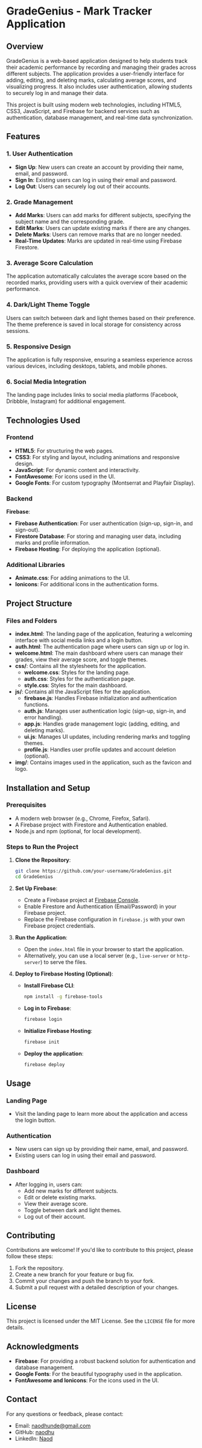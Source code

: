 # GradeGenius - Mark Tracker Application

## Overview

GradeGenius is a web-based application designed to help students track their academic performance by recording and managing their grades across different subjects. The application provides a user-friendly interface for adding, editing, and deleting marks, calculating average scores, and visualizing progress. It also includes user authentication, allowing students to securely log in and manage their data.

This project is built using modern web technologies, including HTML5, CSS3, JavaScript, and Firebase for backend services such as authentication, database management, and real-time data synchronization.

## Features

### 1. User Authentication

- **Sign Up**: New users can create an account by providing their name, email, and password.
- **Sign In**: Existing users can log in using their email and password.
- **Log Out**: Users can securely log out of their accounts.

### 2. Grade Management

- **Add Marks**: Users can add marks for different subjects, specifying the subject name and the corresponding grade.
- **Edit Marks**: Users can update existing marks if there are any changes.
- **Delete Marks**: Users can remove marks that are no longer needed.
- **Real-Time Updates**: Marks are updated in real-time using Firebase Firestore.

### 3. Average Score Calculation

The application automatically calculates the average score based on the recorded marks, providing users with a quick overview of their academic performance.

### 4. Dark/Light Theme Toggle

Users can switch between dark and light themes based on their preference. The theme preference is saved in local storage for consistency across sessions.

### 5. Responsive Design

The application is fully responsive, ensuring a seamless experience across various devices, including desktops, tablets, and mobile phones.

### 6. Social Media Integration

The landing page includes links to social media platforms (Facebook, Dribbble, Instagram) for additional engagement.

## Technologies Used

### Frontend

- **HTML5**: For structuring the web pages.
- **CSS3**: For styling and layout, including animations and responsive design.
- **JavaScript**: For dynamic content and interactivity.
- **FontAwesome**: For icons used in the UI.
- **Google Fonts**: For custom typography (Montserrat and Playfair Display).

### Backend

**Firebase**:

- **Firebase Authentication**: For user authentication (sign-up, sign-in, and sign-out).
- **Firestore Database**: For storing and managing user data, including marks and profile information.
- **Firebase Hosting**: For deploying the application (optional).

### Additional Libraries

- **Animate.css**: For adding animations to the UI.
- **Ionicons**: For additional icons in the authentication forms.

## Project Structure

### Files and Folders

- **index.html**: The landing page of the application, featuring a welcoming interface with social media links and a login button.
- **auth.html**: The authentication page where users can sign up or log in.
- **welcome.html**: The main dashboard where users can manage their grades, view their average score, and toggle themes.
- **css/**: Contains all the stylesheets for the application.
  - **welcome.css**: Styles for the landing page.
  - **auth.css**: Styles for the authentication page.
  - **style.css**: Styles for the main dashboard.
- **js/**: Contains all the JavaScript files for the application.
  - **firebase.js**: Handles Firebase initialization and authentication functions.
  - **auth.js**: Manages user authentication logic (sign-up, sign-in, and error handling).
  - **app.js**: Handles grade management logic (adding, editing, and deleting marks).
  - **ui.js**: Manages UI updates, including rendering marks and toggling themes.
  - **profile.js**: Handles user profile updates and account deletion (optional).
- **img/**: Contains images used in the application, such as the favicon and logo.

## Installation and Setup

### Prerequisites

- A modern web browser (e.g., Chrome, Firefox, Safari).
- A Firebase project with Firestore and Authentication enabled.
- Node.js and npm (optional, for local development).

### Steps to Run the Project

1. **Clone the Repository**:

   ```bash
   git clone https://github.com/your-username/GradeGenius.git
   cd GradeGenius
   ```

2. **Set Up Firebase**:

   - Create a Firebase project at [Firebase Console](https://console.firebase.google.com).
   - Enable Firestore and Authentication (Email/Password) in your Firebase project.
   - Replace the Firebase configuration in `firebase.js` with your own Firebase project credentials.

3. **Run the Application**:

   - Open the `index.html` file in your browser to start the application.
   - Alternatively, you can use a local server (e.g., `live-server` or `http-server`) to serve the files.

4. **Deploy to Firebase Hosting (Optional)**:
   - **Install Firebase CLI**:
     ```bash
     npm install -g firebase-tools
     ```
   - **Log in to Firebase**:
     ```bash
     firebase login
     ```
   - **Initialize Firebase Hosting**:
     ```bash
     firebase init
     ```
   - **Deploy the application**:
     ```bash
     firebase deploy
     ```

## Usage

### Landing Page

- Visit the landing page to learn more about the application and access the login button.

### Authentication

- New users can sign up by providing their name, email, and password.
- Existing users can log in using their email and password.

### Dashboard

- After logging in, users can:
  - Add new marks for different subjects.
  - Edit or delete existing marks.
  - View their average score.
  - Toggle between dark and light themes.
  - Log out of their account.

## Contributing

Contributions are welcome! If you'd like to contribute to this project, please follow these steps:

1. Fork the repository.
2. Create a new branch for your feature or bug fix.
3. Commit your changes and push the branch to your fork.
4. Submit a pull request with a detailed description of your changes.

## License

This project is licensed under the MIT License. See the `LICENSE` file for more details.

## Acknowledgments

- **Firebase**: For providing a robust backend solution for authentication and database management.
- **Google Fonts**: For the beautiful typography used in the application.
- **FontAwesome and Ionicons**: For the icons used in the UI.

## Contact

For any questions or feedback, please contact:

- Email: [naodhunde@gmail.com](mailto:naodhunde@gmail.com)
- GitHub: [naodhu](https://github.com/naodhu)
- LinkedIn: [Naod](https://www.linkedin.com/in/naod-hunde/)
